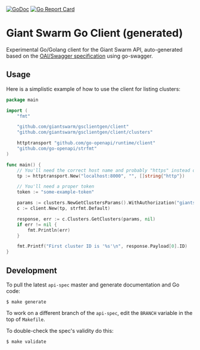 [![GoDoc](https://godoc.org/github.com/giantswarm/gsclientgen?status.svg)](https://godoc.org/github.com/giantswarm/gsclientgen)
[![Go Report Card](https://goreportcard.com/badge/github.com/giantswarm/gsclientgen)](https://goreportcard.com/report/github.com/giantswarm/gsclientgen)

# Giant Swarm Go Client (generated)

Experimental Go/Golang client for the Giant Swarm API, auto-generated based on the [OAI/Swagger specification](https://gothub.com/giantswarm/api-spec) using go-swagger.

## Usage

Here is a simplistic example of how to use the client for listing clusters:

```go
package main

import (
	"fmt"

	"github.com/giantswarm/gsclientgen/client"
	"github.com/giantswarm/gsclientgen/client/clusters"

	httptransport "github.com/go-openapi/runtime/client"
	"github.com/go-openapi/strfmt"
)

func main() {
	// You'll need the correct host name and probably "https" instead of "http"
	tp := httptransport.New("localhost:8000", "", []string{"http"})

	// You'll need a proper token
	token := "some-example-token"

	params := clusters.NewGetClustersParams().WithAuthorization("giantswarm " + token)
	c := client.New(tp, strfmt.Default)

	response, err := c.Clusters.GetClusters(params, nil)
	if err != nil {
		fmt.Println(err)
	}

	fmt.Printf("First cluster ID is '%s'\n", response.Payload[0].ID)
}
```

## Development

To pull the latest `api-spec` master and generate documentation and Go code:

```nohighlight
$ make generate
```

To work on a different branch of the `api-spec`, edit the `BRANCH` variable in the top of `Makefile`.

To double-check the spec's validity do this:

```nohighlight
$ make validate
```
